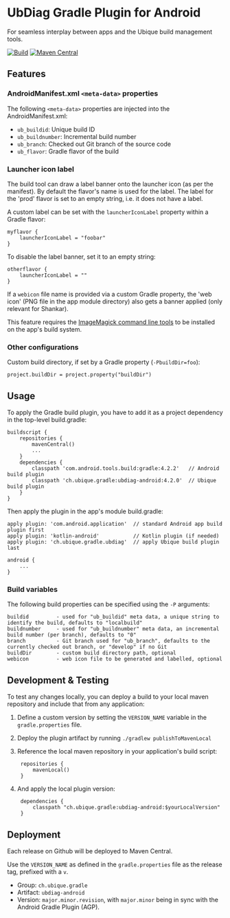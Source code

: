 # UbDiag Gradle Plugin for Android

For seamless interplay between apps and the Ubique build management tools.

[![Build](https://github.com/UbiqueInnovation/gradle-plugin-ubdiag-android/actions/workflows/build.yml/badge.svg)](https://github.com/UbiqueInnovation/gradle-plugin-ubdiag-android/actions/workflows/build.yml)
[![Maven Central](https://img.shields.io/maven-central/v/ch.ubique.gradle/ubdiag-android.svg?label=Maven%20Central)](https://search.maven.org/search?q=g:%22ch.ubique.gradle%22%20AND%20a:%22ubdiag-android%22)

## Features

### AndroidManifest.xml `<meta-data>` properties

The following `<meta-data>` properties are injected into the AndroidManifest.xml:

- `ub_buildid`: Unique build ID
- `ub_buildnumber`: Incremental build number
- `ub_branch`: Checked out Git branch of the source code
- `ub_flavor`: Gradle flavor of the build

### Launcher icon label

The build tool can draw a label banner onto the launcher icon (as per the manifest). By default the flavor's name is used for the label. The label for the 'prod' flavor is set to an empty string, i.e. it does not have a label.

A custom label can be set with the `launcherIconLabel` property within a Gradle flavor:

    myflavor {
        launcherIconLabel = "foobar"
    }

To disable the label banner, set it to an empty string:

    otherflavor {
        launcherIconLabel = ""
    }

If a `webicon` file name is provided via a custom Gradle property, the 'web icon' (PNG file in the app module directory) also gets a banner applied (only relevant for Shankar).

This feature requires the [ImageMagick command line tools](https://imagemagick.org/script/download.php) to be installed on the app's build system.

### Other configurations

Custom build directory, if set by a Gradle property (`-PbuildDir=foo`):

    project.buildDir = project.property("buildDir")

## Usage

To apply the Gradle build plugin, you have to add it as a project dependency in the top-level build.gradle:

    buildscript {
        repositories {
            mavenCentral()
            ...
        }
        dependencies {
            classpath 'com.android.tools.build:gradle:4.2.2'   // Android build plugin
            classpath 'ch.ubique.gradle:ubdiag-android:4.2.0'  // Ubique build plugin
        }
    }

Then apply the plugin in the app's module build.gradle:

    apply plugin: 'com.android.application'  // standard Android app build plugin first
    apply plugin: 'kotlin-android'           // Kotlin plugin (if needed)
    apply plugin: 'ch.ubique.gradle.ubdiag'  // apply Ubique build plugin last
    
    android {
        ...
    }

### Build variables

The following build properties can be specified using the `-P` arguments:

    buildid         - used for "ub_buildid" meta data, a unique string to identify the build, defaults to "localbuild"
    buildnumber     - used for "ub_buildnumber" meta data, an incremental build number (per branch), defaults to "0"
    branch          - Git branch used for "ub_branch", defaults to the currently checked out branch, or "develop" if no Git
    buildDir        - custom build directory path, optional
    webicon         - web icon file to be generated and labelled, optional

## Development & Testing

To test any changes locally, you can deploy a build to your local maven repository and include that from any application:

1. Define a custom version by setting the `VERSION_NAME` variable in the `gradle.properties` file.
2. Deploy the plugin artifact by running `./gradlew publishToMavenLocal`
3. Reference the local maven repository in your application's build script: 

        repositories {
            mavenLocal()
        }

4. And apply the local plugin version:

        dependencies {
            classpath "ch.ubique.gradle:ubdiag-android:$yourLocalVersion"
        }

## Deployment

Each release on Github will be deployed to Maven Central.

Use the `VERSION_NAME` as defined in the `gradle.properties` file as the release tag, prefixed with a `v`.

* Group: `ch.ubique.gradle`
* Artifact: `ubdiag-android`
* Version: `major.minor.revision`, with `major.minor` being in sync with the Android Gradle Plugin (AGP).
